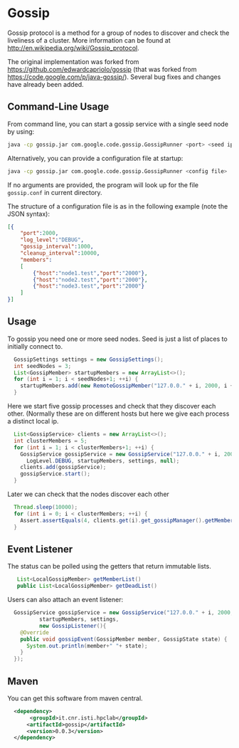 # Gossip

Gossip protocol is a method for a group of nodes to discover and check the liveliness of a cluster. More information can be found at http://en.wikipedia.org/wiki/Gossip_protocol.

The original implementation was forked from https://github.com/edwardcapriolo/gossip (that was forked from https://code.google.com/p/java-gossip/). Several bug fixes and changes have already been added.

Command-Line Usage
-----

From command line, you can start a gossip service with a single seed node by using:

```bash
java -cp gossip.jar com.google.code.gossip.GossipRunner <port> <seed ip>
```

Alternatively, you can provide a configuration file at startup:

```bash
java -cp gossip.jar com.google.code.gossip.GossipRunner <config file>
```

If no arguments are provided, the program will look up for the file `gossip.conf` in current directory.

The structure of a configuration file is as in the following example (note the JSON syntax):

```json
[{
	"port":2000,
 	"log_level":"DEBUG",
 	"gossip_interval":1000,
 	"cleanup_interval":10000,
 	"members": 
 	[
  		{"host":"node1.test","port":"2000"},
  		{"host":"node2.test","port":"2000"},
  		{"host":"node3.test","port":"2000"}
 	]
}]
```
Usage
-----

To gossip you need one or more seed nodes. Seed is just a list of places to initially connect to.

```java
  GossipSettings settings = new GossipSettings();
  int seedNodes = 3;
  List<GossipMember> startupMembers = new ArrayList<>();
  for (int i = 1; i < seedNodes+1; ++i) {
    startupMembers.add(new RemoteGossipMember("127.0.0." + i, 2000, i + ""));
  }
```

Here we start five gossip processes and check that they discover each other. (Normally these are on different hosts but here we give each process a distinct local ip.

```java
  List<GossipService> clients = new ArrayList<>();
  int clusterMembers = 5;
  for (int i = 1; i < clusterMembers+1; ++i) {
    GossipService gossipService = new GossipService("127.0.0." + i, 2000, i + "",
      LogLevel.DEBUG, startupMembers, settings, null);
    clients.add(gossipService);
    gossipService.start();
  }
```

Later we can check that the nodes discover each other

```java
  Thread.sleep(10000);
  for (int i = 0; i < clusterMembers; ++i) {
    Assert.assertEquals(4, clients.get(i).get_gossipManager().getMemberList().size());
  }
```

Event Listener
------

The status can be polled using the getters that return immutable lists.

```java
   List<LocalGossipMember> getMemberList()
   public List<LocalGossipMember> getDeadList()
```

Users can also attach an event listener:

```java
  GossipService gossipService = new GossipService("127.0.0." + i, 2000, i + "", LogLevel.DEBUG,
          startupMembers, settings,
          new GossipListener(){
    @Override
    public void gossipEvent(GossipMember member, GossipState state) {
      System.out.println(member+" "+ state);
    }
  });
```


Maven
------


You can get this software from maven central.

```xml
  <dependency>
       <groupId>it.cnr.isti.hpclab</groupId>
      <artifactId>gossip</artifactId>
      <version>0.0.3</version>
  </dependency>
```

